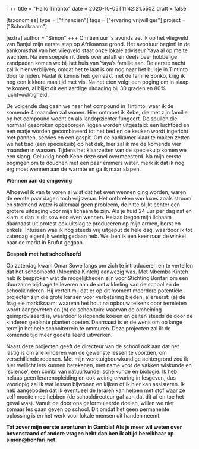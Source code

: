 +++
title = "Hallo Tintinto"
date = 2020-10-05T11:42:21.550Z
draft = false

[taxonomies]
type = ["financien"]
tags = ["ervaring vrijwilliger"]
project = ["Schoolkraam"]

[extra]
author = "Simon"
+++
Om tien uur 's avonds zet ik op het vliegveld van Banjul mijn eerste stap op Afrikaanse grond. Het avontuur begint! In de aankomsthal van het vliegveld staat onze lokale adviseur Yaya al op me te wachten. Na een soepele rit deels over asfalt en deels over hobbelige zandpaden komen we bij het huis van Yaya’s familie aan. De eerste nacht zal ik hier verblijven, omdat het te laat is om nog naar het huisje in Tintinto door te rijden. Nadat ik kennis heb gemaakt met de familie Sonko, krijg ik nog een lekkere maaltijd met vis. Na het eten volgt een poging om in slaap te komen, al blijkt dit een aardige uitdaging bij 30 graden en 80% luchtvochtigheid.<!-- more -->

De volgende dag gaan we naar het compound in Tintinto, waar ik de komende 4 maanden zal wonen. Hier ontmoet ik Kebe, die met zijn familie op het compound woont en als landopzichter fungeert. De spullen die normaal gesproken opgeborgen liggen worden uitgestald: een luchtbed en een matje worden gecombineerd tot het bed en de keuken wordt ingericht met pannen, servies en een gaspit. Om de badkamer klaar te maken zetten we het bad (een speciekuib) op het dak, hier zal ik me de komende vier maanden in wassen. Tijdens het klaarzetten van de speciekuip komen we een slang. Gelukkig heeft Kebe deze snel overmeesterd. Na mijn eerste pogingen om te douchen met een paar emmers water, merk ik dat ik nog erg moet wennen aan de warmte en ga ik maar slapen.

**Wennen aan de omgeving**

Alhoewel ik van te voren al wist dat het even wennen ging worden, waren de eerste paar dagen toch vrij zwaar. Het ontbreken van luxes zoals stroom en stromend water is allemaal geen probleem, de hitte blijkt echter een grotere uitdaging voor mijn lichaam te zijn. Als je huid 24 uur per dag nat en klam is dan is dit sowieso even wennen. Helaas begon mijn lichaam daarnaast uit protest ook uitslag te produceren op mijn armen, borst en enkels. Intussen was ik nog steeds vrij uitgeput de hele dag, waardoor ik tot zaterdag eigenlijk weinig gedaan heb. Wel ben ik een keer naar de winkel naar de markt in Brufut gegaan.

**Gesprek met het schoolhoofd**

Op zaterdag kwam Omar Sowe langs om zich te introduceren en te vertellen dat het schoolhoofd (Mbemba Kinteh) aanwezig was. Met Mbemba Kinteh heb ik besproken wat de mogelijkheden zijn voor Stichting Bonfari om een duurzame bijdrage te leveren aan de ontwikkeling van de school en de schoolkinderen. Hij vertelt mij dat er op dit moment meerdere potentiële projecten zijn die grote kansen voor verbetering bieden, allereerst: (a) de fragiele marktkraam: waarvan het hout na opbouw telkens door termieten wordt aangevreten en (b) de schooltuin: waarvan de omheining geïmproviseerd is, waardoor loslopende koeien en geiten steeds de door de kinderen geplante planten opeten. Daarnaast is er de wens om op lange termijn het hele schoolterrein te ommuren. Deze projecten zal ik de komende tijd meer gedetailleerd uitwerken.

Naast deze projecten geeft de directeur van de school ook aan dat het lastig is om alle kinderen van de gewenste lessen te voorzien, om verschillende redenen. Met mijn werktuigbouwkundige achtergrond zou ik hier wellicht iets kunnen betekenen, met name voor de vakken wiskunde en 'science', een combi van natuurkunde, scheikunde en biologie. Ik heb helaas geen lerarenopleiding en ook weinig ervaring in lesgeven, dus voorlopig zal ik wat lessen bijwonen en kijken of ik hier kan assisteren. Ik heb aangeboden dat ik eventueel de leraren kan helpen met stof waar ze zelf moeite mee hebben (de schooldirecteur gaf aan dat dit af en toe het geval was). Vanuit de door ons geformuleerde doelen, willen we niet zomaar les gaan geven op school. Dit omdat het geen permanente oplossing is en het werk voor lokale mensen uit handen neemt.

**Tot zover mijn eerste avonturen in Gambia! Als je meer wil weten over bovenstaand of andere vragen hebt dan ben ik altijd bereikbaar op simon@bonfari.net.**

<!--EndFragment-->